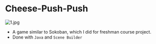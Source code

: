 # Cheese-Push-Push
![[1.jpg](/1.jpg)](https://github.com/hou47ee/Cheese-Push-Push/blob/main/cheese_push/1.jpg)
- A game similar to Sokoban, which I did for freshman course project. <br>
- Done with `Java` and `Scene Builder`
